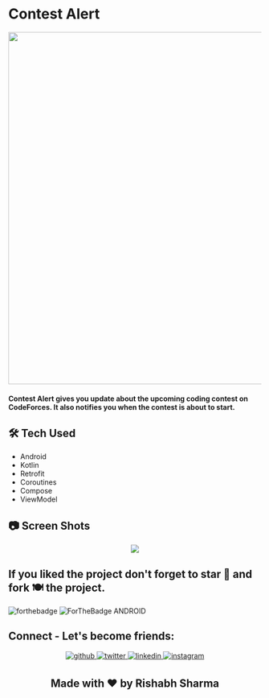 
# Contest Alert
<p align="center">

<img src="https://github.com/rishabh3349/Contest-Alert/assets/116977210/3e327242-03b7-4a0e-8da8-0c7f3231344f" width="700">

#### Contest Alert gives you update about the upcoming coding contest on CodeForces. It also notifies you when the contest is about to start.

## 🛠 Tech Used
- Android
- Kotlin
- Retrofit
- Coroutines
- Compose
- ViewModel
 
## 📷 Screen Shots

<p align="center">

<img src="https://github.com/rishabh3349/Contest-Alert/assets/116977210/9aaf5ab2-85f4-4cf2-a1f5-39a3761dbc81">


## If you liked the project don't forget to star 🌟 and fork 🍽 the project.
![forthebadge](https://forthebadge.com/images/badges/built-with-love.svg)
![ForTheBadge ANDROID](https://forthebadge.com/images/badges/built-for-android.svg)

## Connect - Let's become friends:
<div align="center">
<a href="https://github.com/rishabh3349" target="_blank">
<img src=https://img.shields.io/badge/github-%2324292e.svg?&style=for-the-badge&logo=github&logoColor=white alt=github style="margin-bottom: 5px;" />
</a>
<a href="https://twitter.com/rishabh3349" target="_blank">
<img src=https://img.shields.io/badge/twitter-%2300acee.svg?&style=for-the-badge&logo=twitter&logoColor=white alt=twitter style="margin-bottom: 5px;" />
</a>
<a href="https://www.linkedin.com/in/rishabh-sharma-9a8815254/" target="_blank">
<img src=https://img.shields.io/badge/linkedin-%231E77B5.svg?&style=for-the-badge&logo=linkedin&logoColor=white alt=linkedin style="margin-bottom: 5px;" />
</a>
<a href="https://www.instagram.com/__._rishabh/" target="_blank">
<img src=https://img.shields.io/badge/instagram-%23000000.svg?&style=for-the-badge&logo=instagram&logoColor=white alt=instagram style="margin-bottom: 5px;" />
</a>
</div> 
<h2 align="center">Made with ❤ by Rishabh Sharma</h2>
